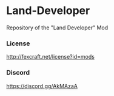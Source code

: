 # Land-Developer
Repository of the "Land Developer" Mod

### License
http://fexcraft.net/license?id=mods

### Discord
https://discord.gg/AkMAzaA

